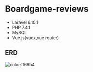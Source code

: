 # Boardgame-reviews
- Laravel 6.10.1
- PHP 7.4.1
- MySQL
- Vue.js(vuex,vue router)

## ERD
![color:ff69b4](https://github.com/Kobatai/boardgame-reviews/blob/master/boardgame-reviews/doc/er.svg)
